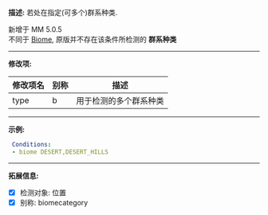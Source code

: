 **描述:** 若处在指定(可多个)群系种类.

新增于 MM 5.0.5  
不同于 [Biome](/条件/biome), 原版并不存在该条件所检测的 **群系种类**

---

**修改项:**

| 修改项名  | 别称           | 描述                      |
| --------- | -------------  | ------------------------- |
| type  | b     | 用于检测的多个群系种类 |

---

**示例:**

```yaml
 Conditions:
 - biome DESERT,DESERT_HILLS
```

---

**拓展信息:**

- [x] 检测对象: 位置
- [x] 别称: biomecategory 